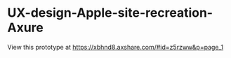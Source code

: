 # UX-design-Apple-site-recreation-Axure
View this prototype at
https://xbhnd8.axshare.com/#id=z5rzww&p=page_1
